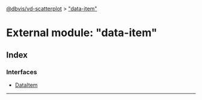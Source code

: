 [@dbvis/vd-scatterplot](../README.md) > ["data-item"](../modules/_data_item_.md)

# External module: "data-item"

## Index

### Interfaces

* [DataItem](../interfaces/_data_item_.dataitem.md)

---

